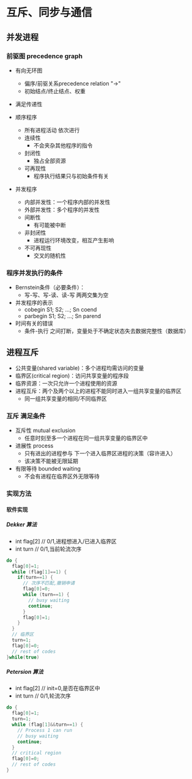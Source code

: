 # 互斥、同步与通信

## 并发进程

### 前驱图 precedence graph

* 有向无环图
  * 偏序/前驱关系precedence relation "->"
  * 初始结点/终止结点、权重
* 满足传递性

* 顺序程序
  * 所有进程活动 依次进行
  * 连续性
    * 不会夹杂其他程序的指令
  * 封闭性
    * 独占全部资源
  * 可再现性
    * 程序执行结果只与初始条件有关
* 并发程序
  * 内部并发性：一个程序内部的并发性
  * 外部并发性：多个程序的并发性
  * 间断性
    * 有可能被中断
  * 非封闭性
    * 进程运行环境改变，相互产生影响
  * 不可再现性
    * 交叉的随机性

### 程序并发执行的条件

* Bernstein条件（必要条件）：
  * 写-写、写-读、读-写 两两交集为空
* 并发程序的表示
  * cobegin S1; S2; ...; Sn coend
  * parbegin S1; S2; ...; Sn parend
* 时间有关的错误
  * 条件-执行 之间打断，变量处于不确定状态失去数据完整性（数据库）

## 进程互斥

* 公共变量(shared variable)：多个进程均需访问的变量
* 临界区(critical region)：访问共享变量的程序段
* 临界资源：一次只允许一个进程使用的资源
* 进程互斥：两个及两个以上的进程不能同时进入一组共享变量的临界区
  * 同一组共享变量的相同/不同临界区

### 互斥 满足条件

* 互斥性 mutual exclusion
  * 任意时刻至多一个进程在同一组共享变量的临界区中
* 进展性 process
  * 只有进出的进程参与 下一个进入临界区进程的决策（容许进入）
  * 该决策不能被无限延期
* 有限等待 bounded waiting
  * 不会有进程在临界区外无限等待

### 实现方法

#### 软件实现

##### Dekker 算法

* int flag[2]  // 0/1,进程想进入/已进入临界区
* int turn  // 0/1,当前轮流次序

```java
do {
  flag[0]=1;
  while (flag[1]==1) {
    if(turn==1) {
      // 次序不匹配,撤销申请
      flag[0]=0;  
      while (turn==1) {
        // busy waiting
        continue;
      }
      flag[0]=1;
    }
  }
  // 临界区
  turn=1;
  flag[0]=0;
  // rest of codes
}while(true)
```

##### Petersion 算法

* int flag[2] // init=0,是否在临界区中
* int turn  // 0/1,轮流次序

```java
do {
  flag[0]=1;
  turn=1;
  while (flag[1]&&turn==1) {
    // Process 1 can run
    // busy waiting
    continue;
  }
  // critical region
  flag[0]=0;
  // rest of codes
}
```